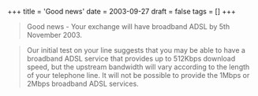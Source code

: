 +++
title = 'Good news'
date = 2003-09-27
draft = false
tags = []
+++

> Good news - Your exchange will have broadband ADSL by 5th November 2003.

> Our initial test on your line suggests that you may be able to have a broadband ADSL service that provides up to 512Kbps download speed, but the upstream bandwidth will vary according to the length of your telephone line. It will not be possible to provide the 1Mbps or 2Mbps broadband ADSL services.

